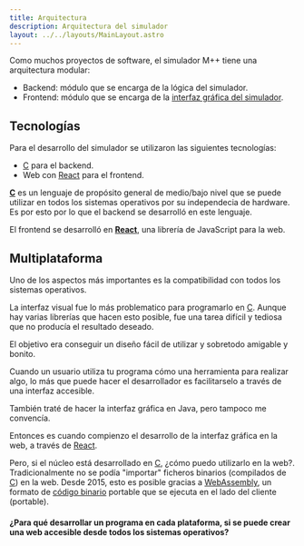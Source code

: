 ```yaml
---
title: Arquitectura
description: Arquitectura del simulador
layout: ../../layouts/MainLayout.astro
---
```


Como muchos proyectos de software, el simulador M++ tiene una arquitectura modular:
* Backend: módulo que se encarga de la lógica del simulador.
* Frontend: módulo que se encarga de la [interfaz gráfica del simulador](https://es.wikipedia.org/wiki/Interfaz_gr%C3%A1fica_de_usuario).

## Tecnologías

Para el desarrollo del simulador se utilizaron las siguientes tecnologías:
* [C](https://es.wikipedia.org/wiki/C_(lenguaje_de_programaci%C3%B3n)) para el backend.
* Web con [React](https://es.wikipedia.org/wiki/React) para el frontend.

**[C](https://es.wikipedia.org/wiki/C_(lenguaje_de_programaci%C3%B3n))** es un lenguaje de propósito general de medio/bajo nivel que se puede utilizar en todos los sistemas operativos por su independecia de hardware. Es por esto por lo que el backend se desarrolló en este lenguaje.

El frontend se desarrolló en **[React](https://es.wikipedia.org/wiki/React)**, una librería de JavaScript para la web.

## Multiplataforma

Uno de los aspectos más importantes es la compatibilidad con todos los sistemas operativos.

La interfaz visual fue lo más problematico para programarlo en [C](https://es.wikipedia.org/wiki/C_(lenguaje_de_programaci%C3%B3n)). Aunque hay varias librerías que hacen esto posible, fue una tarea difícil y tediosa que no producía el resultado deseado.

El objetivo era conseguir un diseño fácil de utilizar y sobretodo amigable y bonito.

Cuando un usuario utiliza tu programa cómo una herramienta para realizar algo, lo más que puede hacer el desarrollador es facilitarselo a través de una interfaz accesible.

También traté de hacer la interfaz gráfica en Java, pero tampoco me convencía.

Entonces es cuando compienzo el desarrollo de la interfaz gráfica en la web, a través de [React](https://es.wikipedia.org/wiki/React).

Pero, si el núcleo está desarrollado en [C](https://es.wikipedia.org/wiki/C_(lenguaje_de_programaci%C3%B3n)), ¿cómo puedo utilizarlo en la web?. Tradicionalmente no se podía "importar" ficheros binarios (compilados de [C](https://es.wikipedia.org/wiki/C_(lenguaje_de_programaci%C3%B3n))) en la web. Desde 2015, esto es posible gracias a [WebAssembly](https://en.wikipedia.org/wiki/WebAssembly), un formato de [código binario](https://es.wikipedia.org/wiki/C%C3%B3digo_binario) portable que se ejecuta en el lado del cliente (portable).

#### ¿Para qué desarrollar un programa en cada plataforma, si se puede crear una web accesible desde todos los sistemas operativos?

